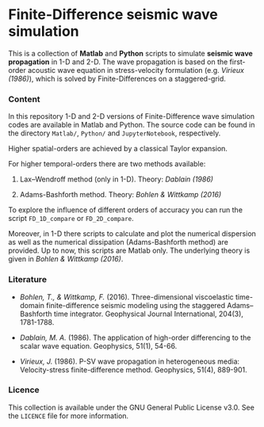 
# Finite-Difference seismic wave simulation

This is a collection of **Matlab** and **Python** scripts to simulate **seismic wave propagation** in 1-D and 2-D.
The wave propagation is based on the first-order acoustic wave equation in stress-velocity formulation (e.g. *Virieux (1986)*), which is solved by Finite-Differences on a staggered-grid.

### Content

In this repository 1-D and 2-D versions of Finite-Difference wave simulation codes are available in Matlab and Python.
The source code can be found in the directory `Matlab/`, `Python/` and `JupyterNotebook`, respectively.

Higher spatial-orders are achieved by a classical Taylor expansion.

For higher temporal-orders there are two methods available:

1. Lax–Wendroff method (only in 1-D). Theory: *Dablain (1986)*

2. Adams-Bashforth method. Theory: *Bohlen & Wittkamp (2016)*

To explore the influence of different orders of accuracy you can run the script `FD_1D_compare` or `FD_2D_compare`.

Moreover, in 1-D there scripts to calculate and plot the numerical dispersion as well as the numerical dissipation (Adams-Bashforth method) are provided. Up to now, this scripts are Matlab only. The underlying theory is given in *Bohlen & Wittkamp (2016)*.

### Literature

* *Bohlen, T., & Wittkamp, F.* (2016). Three-dimensional viscoelastic time-domain finite-difference seismic modeling using the staggered Adams–Bashforth time integrator. Geophysical Journal International, 204(3), 1781-1788.

* *Dablain, M. A.* (1986). The application of high-order differencing to the scalar wave equation. Geophysics, 51(1), 54-66.

* *Virieux, J.* (1986). P-SV wave propagation in heterogeneous media: Velocity-stress finite-difference method. Geophysics, 51(4), 889-901.


### Licence

This collection is available under the GNU General Public License v3.0. See the `LICENCE` file for more information.
